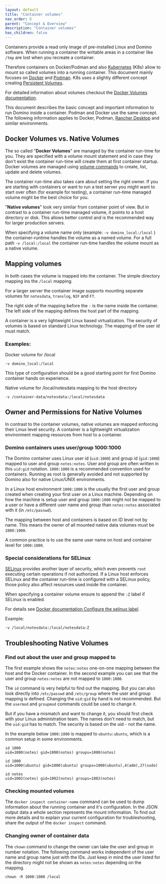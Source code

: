 ```yaml
---
layout: default
title: "Container volumes"
nav_order: 6
parent: "Concept & Overview"
description: "Container volumes"
has_children: false
---
```


Containers provide a read only image of pre-installed Linux and Domino software.
When running a container the writable areas in a container like `/tmp` are lost when you recreate a container.

Therefore containers on Docker/Podman and also [Kubernetes](https://kubernetes.io) (K8s) allow to mount so called volumes into a running container.
This document mainly focuses on [Docker](https://www.docker.com/) and [Podman](https://docs.podman.io). K8s uses a slightly different concept creating [Persistent Volumes](https://kubernetes.io/docs/concepts/storage/persistent-volumes/).

For detailed information about volumes checkout the [Docker Volumes documentation](https://docs.docker.com/engine/storage/volumes/).

This document describes the basic concept and important information to run Domino inside a container.
Podman and Docker use the same concept. The following information applies to Docker, Podman, [Rancher Desktop](https://rancherdesktop.io/) and similar environments. 

## Docker Volumes vs. Native Volumes

The so called "**Docker Volumes**" are managed by the container run-time for you.
They are specified with a volume mount statement and in case they don't exist the container run-time will create them at first container startup.
Docker volumes are managed using [volume commands](https://docs.docker.com/reference/cli/docker/volume/) to create, list, update and delete volumes.

The container run-time also takes care about setting the right owner.
If you are starting with containers or want to run a test server you might want to start over often (for example for testing), a container run-time managed volume might be the best choice for you.

"**Native volumes**" look very similar from container point of view. But in contrast to a container run-time managed volume, it points to a host directory or disk.
This allows better control and is the recommended way for larger production servers.

When specifying a volume name only (example: `-v domino_local:/local` ) the container-runtime handles the volume as a named volume.
For a full path `-v /local:/local` the container run-time handles the volume mount as a native volume.

## Mapping volumes

In both cases the volume is mapped into the container.
The simple directory mapping ins the `/local` mapping.

For a larger server the container image supports mounting separate volumes for `notesdata`, `translog`, `NIF` and `FT`.

The right side of the mapping before the `:` is the name inside the container.
The left side of the mapping defines the host part of the mapping.

A container is a very lightweight Linux based virtualization. The security of volumes is based on standard Linux technology. The mapping of the user id must match.

### Examples:

Docker volume for /local

```
-v domino_local:/local
```

This type of configuration should be a good starting point for first Domino container hands on experience.

Native volume for /local/notesdata mapping to the host directory

```
-v /container-data/notesdata:/local/notesdata
```

## Owner and Permissions for Native Volumes

In contrast to the container volumes, native volumes are mapped enforcing their Linux level security.
A container is a lightweight virtualization environment mapping resources from host to a container.


### Domino containers uses user/group 1000:1000

The Domino container uses Linux user id (`uid:1000`) and group id (`gid:1000`) mapped to user and group `notes:notes`.
User and group are often written in this `uid:gid` notation. `1000:1000` is a recommended convention used for containers.
Running as root is generally avoided and not supported by Domino also for native Linux/UNIX environments.

In a Linux host environment `1000:1000` is the usually the first user and group created when creating your first user on a Linux machine.
Depending on how the machine is setup user and group `1000:1000` might not be mapped to a user or have a different user name and group than `notes:notes` associated with it (in `/etc/passwd`).

The mapping between host and containers is based on ID level not by name.
This means the owner of all mounted native data volumes must be `1000:1000`.

A common practice is to use the same user name on host and container level for `1000:1000`.


### Special considerations for SELinux

[SELinux](https://en.wikipedia.org/wiki/Security-Enhanced_Linux) provides another layer of security, which even prevents `root` executing certain operations if not authorized.
If a Linux host enforces SELinux and the container run-time is configured with a SELinux policy, those policy also affect resources used inside the container.

When specifying a container volume ensure to append the `:Z` label if SELinux is enabled.

For details see [Docker documentation Configure the selinux label](https://docs.docker.com/engine/storage/bind-mounts/#configure-the-selinux-label).

Example:

```
-v /local/notesdata:/local/notesdata:Z
```


## Troubleshooting Native Volumes

### Find out about the user and group mapped to

The first example shows the `notes:notes` one-on-one mapping between the host and the Docker container.
In the second example you can see that the user and group `notes:notes` are not mapped to `1000:1000`.

The `id` command is very helpful to find out the mapping. But you can also look directly into `/etc/passwd` and `/etc/group` where the user and group mapping is defined.
Changing the `uid:gid` by hand is not recommended. But the `usermod` and `groupmod` commands could be used to change it.

But if you have a mismatch and want to change it, you should first check with your Linux administration team.
The names don't need to match, but the `uid:gid` has to match. The security is based on the uid - not the name.

In the example below `1000:1000` is mapped to `ubuntu:ubuntu`, which is a common setup in some environments.

```
id 1000
uid=1000(notes) gid=1000(notes) groups=1000(notes)
```

```
id 1000
uid=1000(ubuntu) gid=1000(ubuntu) groups=1000(ubuntu),4(adm),27(sudo)
```

```
id notes
uid=1002(notes) gid=1002(notes) groups=1002(notes)
```

### Checking mounted volumes

The `docker inspect container-name` command can be used to dump information about the running container and it's configuration.
In the JSON output data a whole section represents the mount information.
To find out more details and to explain your current configuration for troubleshooting, share the output of the `docker inspect` command.


### Changing owner of container data

The `chown` command to change the owner can take the user and group in number notation.
The following command works independent of the user name and group name just with the IDs.
Just keep in mind the user listed for the directory might not be shown as `notes:notes` depending on the mapping.

```
chown -R 1000:1000 /local
```
